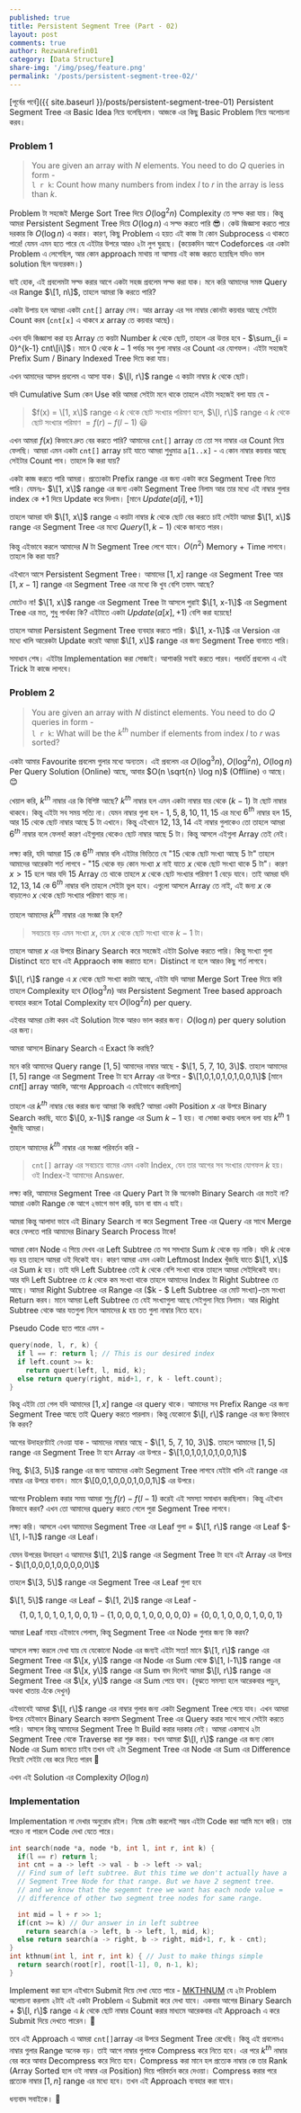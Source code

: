 ```yaml
---
published: true
title: Persistent Segment Tree (Part - 02)
layout: post
comments: true
author: RezwanArefin01
category: [Data Structure]
share-img: '/img/pseg/feature.png'
permalink: '/posts/persistent-segment-tree-02/'
---
```


[পূর্বের পর্বে]({{ site.baseurl }}/posts/persistent-segment-tree-01) Persistent Segment Tree এর Basic Idea নিয়ে বলেছিলাম। আজকে এর কিছু Basic Problem নিয়ে অলোচনা করব।  
### **Problem 1**
> You are given an array with $N$ elements. You need to do $Q$ queries in form - <br/>
`l r k`: Count how many numbers from index $l$ to $r$ in the array is less than $k$.

Problem টা সহজেই Merge Sort Tree দিয়ে $O(\log^2 n)$ Complexity তে সল্ভ করা যায়। কিন্তু আমরা Persistent Segment Tree দিয়ে $O(\log n)$ এ সল্ভ করতে পারি :sunglasses:। কেউ জিজ্ঞাসা করতে পারে দরকার কি $O(\log n)$ এ করার। কারণ, কিছু Problem এ হয়ত এই কাজ টা কোন Subprocess এ থাকতে পারে! যেমন এমন হতে পারে যে এইটার উপরে আরও ২টা লুপ ঘুরছে। (কয়েকদিন আগে Codeforces এর একটা Problem এ লেগেছিল, আর কোন approach মাথায় না আসায় এই কাজ করতে হয়েছিল যদিও ভাল solution ছিল অন্যরকম।)

যাই হোক, এই প্রবলেমটা সল্ভ করার আগে একটা সহজ প্রবলেম সল্ভ করা যাক। মনে করি আমাদের সমস্ত Query এর Range $\[1, n\]$, তাহলে আমরা কি করতে পারি?    

একটা উপায় হল আমরা একটা `cnt[]` array নেব। আর array এর সব নাম্বার কোনটা কয়বার আছে সেইটা Count করব (`cnt[x]` এ থাকবে $x$ array তে কয়বার আছে)।    

এখন যদি জিজ্ঞাসা করা হয় Array তে কয়টা Number $k$ থেকে ছোট, তাহলে এর উত্তর হবে - $\sum_{i = 0}^{k-1} cnt\[i\]$। মানে $0$ থেকে $k-1$ পর্যন্ত সব গুলা নাম্বার এর Count এর যোগফল। এইটা সহজেই Prefix Sum / Binary Indexed Tree দিয়ে করা যায়।  

এখন আমাদের আসল প্রবলেম এ আসা যাক। $\[l, r\]$ range এ কয়টা নাম্বার $k$ থেকে ছোট।

যদি Cumulative Sum কেন Use করি আমরা সেইটা মনে থাকে তাহলে এইটা সহজেই বলা যায় যে -
> $f(x) = \[1, x\]$ range এ $k$ থেকে ছোট সংখ্যার পরিমাণ হলে, $\[l, r\]$ range এ $k$ থেকে ছোট সংখ্যার পরিমাণ $= f(r) - f(l-1)$ :smiley:  

এখন আমরা $f(x)$ কিভাবে দ্রুত বের করতে পারি? আমাদের `cnt[]` array তে তো সব নাম্বার এর Count নিয়ে ফেলছি। আমরা এমন একটা `cnt[]` array চাই যাতে আমরা শুধুমাত্র `a[1..x]` - এ কোন নাম্বার কয়বার আছে সেইটার Count পাব। তাহলে কি করা যায়?  

একটা কাজ করতে পারি আমরা। প্রত্যেকটা Prefix range এর জন্য একটা করে Segment Tree নিতে পারি। যেমনঃ- $\[1, x\]$ range এর জন্য একটা Segment Tree নিলাম আর তার মধ্যে এই নাম্বার গুলার index কে $+1$ দিয়ে Update করে দিলাম। [মানে $Update(a[i], +1)$]

তাহলে আমরা যদি $\[1, x\]$ range এ কয়টা নাম্বার $k$ থেকে ছোট বের করতে চাই সেইটা আমরা $\[1, x\]$ range এর Segment Tree এর মধ্যে $Query(1, k-1)$ থেকে জানতে পারব।

কিন্তু এইভাবে করলে আমাদের $N$ টা Segment Tree লেগে যাবে। $O(n^2)$ Memory + Time লাগবে। তাহলে কি করা যায়?    

এইখানে আসে Persistent Segment Tree। আমাদের $[1, x]$ range এর Segment Tree আর $[1, x-1]$ range এর Segment Tree এর মধ্যে কি খুব বেশি তফাৎ আছে?

মোটেও না! $\[1, x\]$ range এর Segment Tree টা আসলে পুরাই $\[1, x-1\]$ এর Segment Tree এর মত, শুধু পার্থক্য কি? এইটাতে একটা $Update(a[x], +1)$ বেশি করা হয়েছে!

তাহলে আমরা Persistent Segment Tree ব্যবহার করতে পারি। $\[1, x-1\]$ এর Version এর মধ্যে খালি আরেকটা Update করেই আমরা $\[1, x\]$ range এর জন্য Segment Tree বানাতে পারি।

সমাধান শেষ।
এইটার Implementation করা সোজাই। আশাকরি সবাই করতে পারব। পরবর্তি প্রবলেম এ এই Trick টা কাজে লাগবে।

### **Problem 2**
> You are given an array with $N$ distinct elements. You need to do $Q$ queries in form - <br/>
`l r k`: What will be the $k^{th}$ number if elements from index $l$ to $r$ was sorted?

একটা আমার Favourite প্রবলেম গুলার মধ্যে অন্যতম। এই প্রবলেম এর $O(\log^3 n)$, $O(\log^2 n)$, $O(\log n)$ Per Query Solution (Online) আছে, আবার $O(n \sqrt{n} \log n)$ (Offline) ও আছে। :blush:

খেয়াল করি, $k^{th}$ নাম্বার এর কি বিশিষ্ট আছে? $k^{th}$ নাম্বার হল এমন একটা নাম্বার যার থেকে $(k-1)$ টা ছোট নাম্বার থাকবে। কিন্তু এইটা সব সময় সত্যি না। যেমন নাম্বার গুলা হল - $1,5,8,10,11,15$ এর মধ্যে $6^{th}$ নাম্বার হল $15$, আর $15$ থেকে ছোট নাম্বার আছে $5$ টা এখানে। কিন্তু এইখানে $12,13,14$ এই নাম্বার গুলাকেও তো তাহলে আমরা $6^{th}$ নাম্বার বলে ফেলব! কারণ এইগুলার থেকেও ছোট নাম্বার আছে $5$ টা। কিন্তু আসলে এইগুলা Array তেই নেই।

লক্ষ্য করি, যদি আমরা $15$ কে $6^{th}$ নাম্বার বলি এইটার ভিত্তিতে যে "$15$ থেকে ছোট সংখ্যা আছে $5$ টা" তাহলে আমাদের আরেকটা শর্ত লাগবে - "$15$ থেকে বড় কোন সংখ্যা $x$ নাই যাতে $x$ থেকে ছোট সংখ্যা থাকে $5$ টা"।  কারণ $x > 15$ হলে আর যদি $15$ Array তে থাকে তাহলে $x$ থেকে ছোট সংখ্যার পরিমাণ $1$ বেড়ে যাবে। তাই আমরা যদি $12, 13, 14$ কে $6^{th}$ নাম্বার বলি তাহলে সেইটা ভুল হবে। এগুলো আসলে Array তে নাই, এই জন্য $x$ কে বাড়ালেও $x$ থেকে ছোট সংখ্যার পরিমাণ বাড়ে না।

তাহলে আমাদের $k^{th}$ নাম্বার এর সংজ্ঞা কি হল?  
> সবচেয়ে বড় এমন সংখ্যা $x$, যেন $x$ থেকে ছোট সংখ্যা থাকে $k-1$ টা।

তাহলে আমরা $x$ এর উপরে Binary Search করে সহজেই এইটা Solve করতে পারি। কিন্তু সংখ্যা গুলা Distinct হতে হবে এই Appraoch কাজ করাতে হলে। Distinct না হলে আরও কিছু শর্ত লাগবে।

$\[l, r\]$ range এ $x$ থেকে ছোট সংখ্যা কয়টা আছে, এইটা যদি আমরা Merge Sort Tree দিয়ে করি তাহলে Complexity হবে $O(\log^3 n)$ আর Persistent Segment Tree based approach ব্যবহার করলে Total Complexity হবে $O(\log^2 n)$ per query.

এইবার আমরা চেষ্টা করব এই Solution টাকে আরও ভাল করার জন্য। $O(\log n)$ per query solution এর জন্য।   

আমরা আসলে Binary Search এ Exact কি করছি?  

মনে করি আমাদের Query range $[1, 5]$ আমাদের নাম্বার আছে - $\[1, 5, 7, 10, 3\]$. তাহলে আমাদের $[1, 5]$ range এর Segment Tree টা হবে Array এর উপরে - $\[1,0,1,0,1,0,1,0,0,1\]$ [মানে $cnt[]$ array আরকি, আগের Approach এ যেইভাবে করছিলাম]   

তাহলে এর $k^{th}$ নাম্বার বের করার জন্য আমরা কি করছি? আমরা একটা Position $x$ এর উপরে Binary Search করছি, যাতে $\[0, x-1\]$ range এর Sum $k-1$ হয়। বা সোজা কথায় বললে বলা যায় $k^{th}$ $1$ খুঁজছি আমরা।   

তাহলে আমাদের $k^{th}$ নাম্বার এর সংজ্ঞা পরিবর্তন করি -
> `cnt[]` array এর সবচেয়ে বামের এমন একটা Index, যেন তার আগের সব সংখ্যার যোগফল $k$ হয়। ওই Index-ই আমাদের Answer.

লক্ষ্য করি, আমাদের Segment Tree এর Query Part টা কি অনেকটা Binary Search এর মতই না? আমরা একটা Range কে আগে ২ভাগে ভাগ করি, ডান বা বাম এ যাই।   

আমরা কিন্তু আলাদা ভাবে এই Binary Search না করে Segment Tree এর Query এর সাথে Merge করে ফেলতে পারি আমাদের Binary Search Process টাকে!

আমরা কোন Node এ গিয়ে দেখব এর Left Subtree তে সব সমখ্যার Sum $k$ থেকে বড় নাকি। যদি $k$ থেকে বড় হয় তাহলে আমরা ওই দিকেই যাব। কারণ আমরা এমন একটা Leftmost Index খুঁজছি যাতে $\[1, x\]$ এর Sum $k$ হয়। তাই যদি Left Subtree তেই $k$ থেকে বেশি সংখ্যা থাকে তাহলে আমরা সেইদিকেই যাব। আর যদি Left Subtree তে $k$ থেকে কম সংখ্যা থাকে তাহলে আমাদের Index টা Right Subtree তে আছে। আমরা Right Subtree এর Range এর ($k - $ Left Subtree এর মোট সংখ্যা)-তম সংখ্যা Return করব। মানে আমরা Left Subtree তে যেই সংখ্যাগুলা আছে সেইগুলা নিয়ে নিলাম। আর Right Subtree থেকে আর যতগুলা নিলে আমাদের $k$ হয় তত গুলা নাম্বার নিতে হবে।

Pseudo Code হতে পারে এমন -

```cpp
query(node, l, r, k) {
  if l == r: return l; // This is our desired index
  if left.count >= k:
    return quert(left, l, mid, k);
  else return query(right, mid+1, r, k - left.count);
}
```

কিন্তু এইটা তো গেল যদি আমাদের $[1, x]$ range এর query থাকে। আমাদের সব Prefix Range এর জন্য Segment Tree আছে তাই Query করতে পারলাম। কিন্তু যেকোনো $\[l, r\]$ range এর জন্য কিভাবে কি করব?    

আগের উদাহরণটাই নেওয়া যাক -
আমাদের নাম্বার আছে - $\[1, 5, 7, 10, 3\]$. তাহলে আমাদের $[1, 5]$ range এর Segment Tree টা হবে Array এর উপরে - $\[1,0,1,0,1,0,1,0,0,1\]$    

কিন্তু, $\[3, 5\]$ range এর জন্য আমাদের একটা Segment Tree লাগবে যেইটা খালি এই range এর নাম্বার এর উপরে বানান। মানে $\[0,0,1,0,0,0,1,0,0,1\]$ এর উপরে।

আগের Problem করার সময় আমরা শুধু $f(r) - f(l-1)$ করেই এই সমস্যা সমাধান করছিলাম। কিন্তু এইখান কিভাবে করব? এখন তো আমাদের query করতে গেলে পুরা Segment Tree লাগবে।

লক্ষ্য করি। আসলে এখন আমাদের Segment Tree এর Leaf গুলা = $\[1, r\]$ range এর Leaf $- \[1, l-1\]$ range এর Leaf।

যেমন উপরের উদাহরণ এ আমাদের $\[1, 2\]$ range এর Segment Tree টা হবে এই Array এর উপরে - $\[1,0,0,0,1,0,0,0,0,0\]$  

তাহলে $\[3, 5\]$ range এর Segment Tree এর Leaf গুলা হবে

$\[1, 5\]$ range এর Leaf $-$ $\[1, 2\]$ range এর Leaf -
$$\{1,0,1,0,1,0,1,0,0,1\} -\{1,0,0,0,1,0,0,0,0,0\} = \{0,0,1,0,0,0,1,0,0,1\}$$

আমরা Leaf নাহয় এইভাবে পেলাম, কিন্তু Segment Tree এর Node গুলার জন্য কি করব?  

আসলে লক্ষ্য করলে দেখা যায় যে যেকোনো Node এর জন্যই এইটা সত্য! মানে $\[1, r\]$ range এর Segment Tree এর $\[x, y\]$ range এর Node এর Sum থেকে $\[1, l-1\]$ range এর Segment Tree এর $\[x, y\]$ range এর Sum বাদ দিলেই আমরা $\[l, r\]$ range এর Segment Tree এর $\[x, y\]$ range এর Sum পেয়ে যাব। (বুঝতে সমস্যা হলে আরেকবার পড়ুন, অথবা খাতায় এঁকে দেখুন)

এইভাবেই আমরা $\[l, r\]$ range এর নাম্বার গুলার জন্য একটা Segment Tree পেয়ে যাব। এখন আমরা উপরে যেইভাবে Binary Search করলাম Segment Tree এর Query করার সাথে সাথে সেইটা করতে পারি। আসলে কিন্তু আমাদের Segment Tree টা Build করার দরকার নেই। আমরা একসাথে ২টা Segment Tree থেকে Traverse করা শুরু করর। যখন আমরা $\[l, r\]$ range এর জন্য কোন Node এর Sum জানতে চাইব তখন ওই ২টা Segment Tree এর Node এর Sum এর Difference নিয়েই সেইটা বের করে নিতে পারব :slightly_smiling_face:  

এখন এই Solution এর Complexity $O(\log n)$

### **Implementation**
Implementation না দেখার অনুরোধ রইল। নিজে চেষ্টা করলেই সম্ভব এইটা Code করা আমি মনে করি। তার পরেও না পারলে Code দেখা যেতে পারে।

```cpp
int search(node *a, node *b, int l, int r, int k) {
  if(l == r) return l;
  int cnt = a -> left -> val - b -> left -> val;
  // Find sum of left subtree. But this time we don't actually have a
  // Segment Tree Node for that range. But we have 2 segment tree.
  // and we know that the segemnt tree we want has each node value =
  // difference of other two segment tree nodes for same range.

  int mid = l + r >> 1;
  if(cnt >= k) // Our answer in in left subtree
    return search(a -> left, b -> left, l, mid, k);
  else return search(a -> right, b -> right, mid+1, r, k - cnt);
}
int kthnum(int l, int r, int k) { // Just to make things simple
  return search(root[r], root[l-1], 0, n-1, k);
}
```

Implement করা হলে এইখানে Submit দিয়ে দেখা যেতে পারে - [MKTHNUM](http://www.spoj.com/problems/MKTHNUM/)
যে ২টা Problem অলোচনা করলাম ২টাই এই একটা Problem এ Submit করে দেখা যাবে। একবার আগের Binary Search + $\[l, r\]$ range এ $k$ থেকে ছোট নাম্বার Count করার মাধ্যমে আরেকবার এই Approach এ করে Submit দিয়ে দেখতে পারেন। :slightly_smiling_face:

তবে এই Approach এ আমরা `cnt[]`array এর উপরে Segment Tree রেখেছি। কিন্তু এই প্রবলেমএ নাম্বার গুলার Range অনেক বড়। তাই আগে নাম্বার গুলাকে Compress করে নিতে হবে। এর পরে $k^{th}$ নাম্বার বের করে আবার Decompress করে দিতে হবে। Compress করা মানে হল প্রত্যেক নাম্বার কে তার Rank (Array Sorted হলে ওই নাম্বার এর Position) দিয়ে পরিবর্তন করে দেওয়া। Compress করার পরে প্রত্যেক নাম্বার $[1, n]$ range এর মধ্যে হবে। তখন এই Approach ব্যবহার করা যাবে।

ধন্যবাদ সবাইকে। :slightly_smiling_face:
